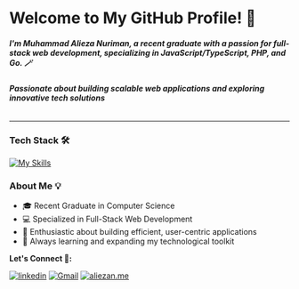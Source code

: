 # Welcome to My GitHub Profile! 👋

##### I'm Muhammad Alieza Nuriman, a recent graduate with a passion for full-stack web development, specializing in JavaScript/TypeScript, PHP, and Go. 🪄

###### **Passionate about building scalable web applications and exploring innovative tech solutions**
---

### Tech Stack 🛠️
[![My Skills](https://skillicons.dev/icons?i=ts,go,python,nextjs,react,nodejs,express,nestjs,laravel,jest,prisma,apollo,graphql,postgresql,mysql,supabase,docker,azure,linux,vim,githubactions&perline=8)](https://skillicons.dev)

### About Me 💡
- 🎓 Recent Graduate in Computer Science
- 💻 Specialized in Full-Stack Web Development
- 🚀 Enthusiastic about building efficient, user-centric applications
- 🌱 Always learning and expanding my technological toolkit

**Let's Connect 👨:** 

[![linkedin](https://img.shields.io/badge/linkedin-3366cc?style=for-the-badge&logo=linkedin&logoColor=white)](https://www.linkedin.com/in/muhammad-alieza-nuriman/)
[![Gmail](https://img.shields.io/badge/Gmail-D14836?style=for-the-badge&logo=gmail&logoColor=white)](mailto:muhammadalieza4@gmail.com)
[![aliezan.me](https://img.shields.io/badge/aliezan.me-000?style=for-the-badge&logo=https://qkwuqosatleeksadetsa.supabase.co/storage/v1/object/public/logo-bucket/aliezn-icon-dark.webp?t=2024-10-17T12%3A11%3A29.644Z&logoColor=white)](https://aliezan.me)
